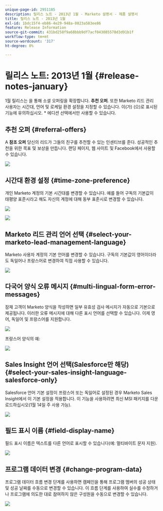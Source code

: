 ```yaml
---
unique-page-id: 2951105
description: 릴리스 노트 - 2013년 1월 - Marketo 설명서 - 제품 설명서
title: 릴리스 노트 - 2013년 1월
exl-id: 1bdc15f4-eb86-4e29-948a-0823a583ee86
feature: Release Information
source-git-commit: 431bd258f9a68bbb9df7acf043085578d3d91b1f
workflow-type: tm+mt
source-wordcount: '317'
ht-degree: 0%

---
```


# 릴리스 노트: 2013년 1월 {#release-notes-january}

1월 릴리스는 을 통해 소셜 오퍼링을 확장합니다. **추천 오퍼**. 또한 Marketo 리드 관리 사용자는 시간대, 언어 및 로케일 환경 설정을 지정할 수 있습니다. 이(가) (으)로 표시된 기능에 유의하십시오. &#42; 에디션 선택에서만 사용할 수 있습니다.

## 추천 오퍼 {#referral-offers}

A **참조 오퍼** 당신의 리드가 그들의 친구를 추천할 수 있는 인센티브를 준다. 성공적인 추천을 위한 목표 및 보상을 만듭니다. 랜딩 페이지, 웹 사이트 및 Facebook에서 사용할 수 있습니다.

![](assets/image2014-9-22-15-3a20-3a13.png)

## 시간대 환경 설정 {#time-zone-preference}

개인 Marketo 계정의 기본 시간대를 변경할 수 있습니다. 예를 들어 구독의 기본값이 태평양 표준시라고 해도 자신의 계정에 대해 동부 표준시로 변경할 수 있습니다.

![](assets/image2014-9-22-15-3a20-3a41.png)

![](assets/image2014-9-22-15-3a21-3a2.png)

## Marketo 리드 관리 언어 선택 {#select-your-marketo-lead-management-language}

Marketo 사용자 계정의 기본 언어를 변경할 수 있습니다. 구독의 기본값이 영어이더라도 독일어나 프랑스어로 변경하여 직접 사용할 수 있습니다.

![](assets/image2014-9-22-15-3a21-3a18.png)

## 다국어 양식 오류 메시지 {#multi-lingual-form-error-messages}

잠재 고객이 Marketo 양식을 작성하면 일부 유효성 검사 메시지가 자동으로 기본으로 제공됩니다. 이러한 오류 메시지에 대해 다른 표시 언어를 선택할 수 있습니다. 이제 영어, 독일어 및 프랑스어를 지원합니다.

![](assets/image2014-9-22-15-3a21-3a33.png)

프랑스어 양식의 예:

![](assets/image2014-9-22-15-3a22-3a2.png)

## Sales Insight 언어 선택(Salesforce만 해당) {#select-your-sales-insight-language-salesforce-only}

Salesforce 언어 기본 설정이 프랑스어 또는 독일어로 설정된 경우 Marketo Sales Insight에서 이 기본 설정을 적용합니다. 이 기능을 사용하려면 최신 MSI 패키지를 다운로드하십시오(1월 14일 주 사용 가능).

![](assets/image2014-9-22-15-3a22-3a31.png)

## 필드 표시 이름 {#field-display-name}

필드 표시 이름은 텍스트를 다른 언어로 표시할 수 있습니다(예: 멀티바이트 문자 지원).

![](assets/image2014-9-22-15-3a22-3a56.png)

## 프로그램 데이터 변경 {#change-program-data}

프로그램 데이터 흐름 변경 단계를 사용하면 캠페인을 통해 프로그램 멤버의 성공 상태 및 성공 날짜를 수동으로 변경할 수 있습니다. 이 흐름 단계를 사용하여 실수를 수정하거나 프로그램에 의도한 대로 참여하지 않은 구성원을 수동으로 변경할 수 있습니다.

![](assets/image2014-9-22-15-3a23-3a23.png)
